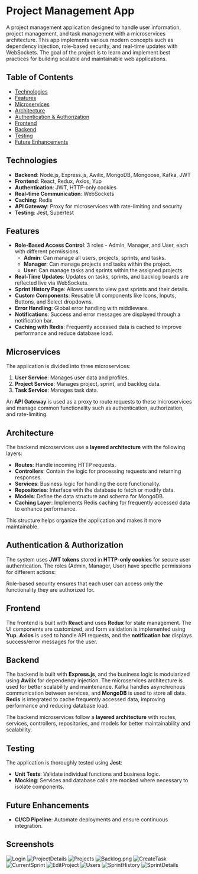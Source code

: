 # Project Management App

A project management application designed to handle user information, project management, and task management with a microservices architecture. This app implements various modern concepts such as dependency injection, role-based security, and real-time updates with WebSockets. The goal of the project is to learn and implement best practices for building scalable and maintainable web applications.

## Table of Contents

- [Technologies](#technologies)
- [Features](#features)
- [Microservices](#microservices)
- [Architecture](#architecture)
- [Authentication & Authorization](#authentication--authorization)
- [Frontend](#frontend)
- [Backend](#backend)
- [Testing](#testing)
- [Future Enhancements](#future-enhancements)

## Technologies

- **Backend**: Node.js, Express.js, Awilix, MongoDB, Mongoose, Kafka, JWT
- **Frontend**: React, Redux, Axios, Yup
- **Authentication**: JWT, HTTP-only cookies
- **Real-time Communication**: WebSockets
- **Caching**: Redis
- **API Gateway**: Proxy for microservices with rate-limiting and security
- **Testing**: Jest, Supertest

## Features

- **Role-Based Access Control**: 3 roles - Admin, Manager, and User, each with different permissions.
  - **Admin**: Can manage all users, projects, sprints, and tasks.
  - **Manager**: Can manage projects and tasks within the project.
  - **User**: Can manage tasks and sprints within the assigned projects.
- **Real-Time Updates**: Updates on tasks, sprints, and backlog boards are reflected live via WebSockets.
- **Sprint History Page**: Allows users to view past sprints and their details.
- **Custom Components**: Reusable UI components like Icons, Inputs, Buttons, and Select dropdowns.
- **Error Handling**: Global error handling with middleware.
- **Notifications**: Success and error messages are displayed through a notification bar.
- **Caching with Redis**: Frequently accessed data is cached to improve performance and reduce database load.

## Microservices

The application is divided into three microservices:

1. **User Service**: Manages user data and profiles.
2. **Project Service**: Manages project, sprint, and backlog data.
3. **Task Service**: Manages task data.

An **API Gateway** is used as a proxy to route requests to these microservices and manage common functionality such as authentication, authorization, and rate-limiting.

## Architecture

The backend microservices use a **layered architecture** with the following layers:

- **Routes**: Handle incoming HTTP requests.
- **Controllers**: Contain the logic for processing requests and returning responses.
- **Services**: Business logic for handling the core functionality.
- **Repositories**: Interface with the database to fetch or modify data.
- **Models**: Define the data structure and schema for MongoDB.
- **Caching Layer**: Implements Redis caching for frequently accessed data to enhance performance.

This structure helps organize the application and makes it more maintainable.

## Authentication & Authorization

The system uses **JWT tokens** stored in **HTTP-only cookies** for secure user authentication. The roles (Admin, Manager, User) have specific permissions for different actions:

Role-based security ensures that each user can access only the functionality they are authorized for.

## Frontend

The frontend is built with **React** and uses **Redux** for state management. The UI components are customized, and form validation is implemented using **Yup**. **Axios** is used to handle API requests, and the **notification bar** displays success/error messages for the user.

## Backend

The backend is built with **Express.js**, and the business logic is modularized using **Awilix** for dependency injection. The microservices architecture is used for better scalability and maintenance. Kafka handles asynchronous communication between services, and **MongoDB** is used to store all data. **Redis** is integrated to cache frequently accessed data, improving performance and reducing database load.

The backend microservices follow a **layered architecture** with routes, services, controllers, repositories, and models for better maintainability and scalability.

## Testing

The application is thoroughly tested using **Jest**:

- **Unit Tests**: Validate individual functions and business logic.
- **Mocking**: Services and database calls are mocked where necessary to isolate components.

## Future Enhancements

- **CI/CD Pipeline**: Automate deployments and ensure continuous integration.

## Screenshots

![Login](screenshots/Login.png)
![ProjectDetails](screenshots/ProjectDetails.png)
![Projects](screenshots/Projects.png)
![Backlog.png](screenshots/Backlog.png)
![CreateTask](screenshots/CreateTask.png)
![CurrentSprint](screenshots/CreateSprint.png)
![EditProject](screenshots/EditProject.png)
![Users](screenshots/Users.png)
![SprintHistory](screenshots/SprintHistory.png)
![SprintDetails](screenshots/SprintDetails.png)
